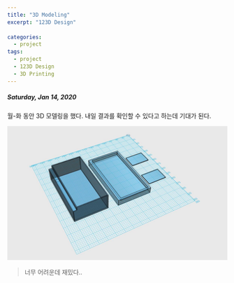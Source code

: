 ```yaml
---
title: "3D Modeling"
excerpt: "123D Design"

categories:
  - project
tags:
  - project
  - 123D Design
  - 3D Printing
---
```


##### Saturday, Jan 14, 2020

월-화 동안 3D 모델링을 했다. 내일 결과를 확인할 수 있다고 하는데 기대가 된다.



![](https://raw.githubusercontent.com/beeot/beeot.github.io/master/_docs/project/0114_3d_model.JPG)

> 너무 어려운데 재밌다..

